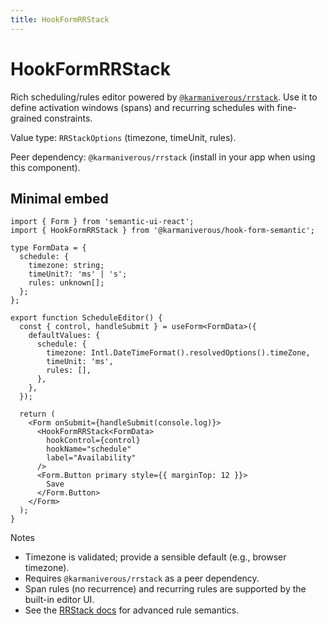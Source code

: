 ```yaml
---
title: HookFormRRStack
---
```


# HookFormRRStack

Rich scheduling/rules editor powered by [`@karmaniverous/rrstack`](https://www.npmjs.com/package/@karmaniverous/rrstack). Use it to define activation windows (spans) and recurring schedules with fine-grained constraints.

Value type: `RRStackOptions` (timezone, timeUnit, rules).

Peer dependency: `@karmaniverous/rrstack` (install in your app when using this component).

## Minimal embed

```tsximport { useForm } from 'react-hook-form';
import { Form } from 'semantic-ui-react';
import { HookFormRRStack } from '@karmaniverous/hook-form-semantic';

type FormData = {
  schedule: {
    timezone: string;
    timeUnit?: 'ms' | 's';
    rules: unknown[];
  };
};

export function ScheduleEditor() {
  const { control, handleSubmit } = useForm<FormData>({
    defaultValues: {
      schedule: {
        timezone: Intl.DateTimeFormat().resolvedOptions().timeZone,
        timeUnit: 'ms',
        rules: [],
      },
    },
  });

  return (
    <Form onSubmit={handleSubmit(console.log)}>
      <HookFormRRStack<FormData>
        hookControl={control}
        hookName="schedule"
        label="Availability"
      />
      <Form.Button primary style={{ marginTop: 12 }}>
        Save
      </Form.Button>
    </Form>
  );
}
```

Notes

- Timezone is validated; provide a sensible default (e.g., browser timezone).
- Requires `@karmaniverous/rrstack` as a peer dependency.
- Span rules (no recurrence) and recurring rules are supported by the built-in editor UI.
- See the [RRStack docs](https://github.com/karmaniverous/rrstack) for advanced rule semantics.